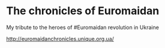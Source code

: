 # The chronicles of Euromaidan
My tribute to the heroes of #Euromaidan revolution in Ukraine

http://euromaidanchronicles.unique.org.ua/
